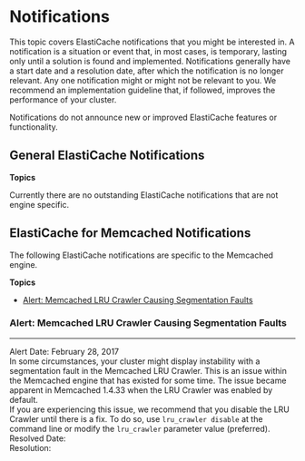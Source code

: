 # Notifications<a name="elasticache-notifications"></a>

This topic covers ElastiCache notifications that you might be interested in\. A notification is a situation or event that, in most cases, is temporary, lasting only until a solution is found and implemented\. Notifications generally have a start date and a resolution date, after which the notification is no longer relevant\. Any one notification might or might not be relevant to you\. We recommend an implementation guideline that, if followed, improves the performance of your cluster\. 

Notifications do not announce new or improved ElastiCache features or functionality\.

## General ElastiCache Notifications<a name="elasticache-notifications-general"></a>

**Topics**

Currently there are no outstanding ElastiCache notifications that are not engine specific\.

## ElastiCache for Memcached Notifications<a name="elasticache-notifications-memcached"></a>

The following ElastiCache notifications are specific to the Memcached engine\.

**Topics**
+ [Alert: Memcached LRU Crawler Causing Segmentation Faults](#notification-lru-crawler)

### Alert: Memcached LRU Crawler Causing Segmentation Faults<a name="notification-lru-crawler"></a>

****  
Alert Date: February 28, 2017  
In some circumstances, your cluster might display instability with a segmentation fault in the Memcached LRU Crawler\. This is an issue within the Memcached engine that has existed for some time\. The issue became apparent in Memcached 1\.4\.33 when the LRU Crawler was enabled by default\.  
If you are experiencing this issue, we recommend that you disable the LRU Crawler until there is a fix\. To do so, use `lru_crawler disable` at the command line or modify the `lru_crawler` parameter value \(preferred\)\.  
Resolved Date:  
Resolution:  
 